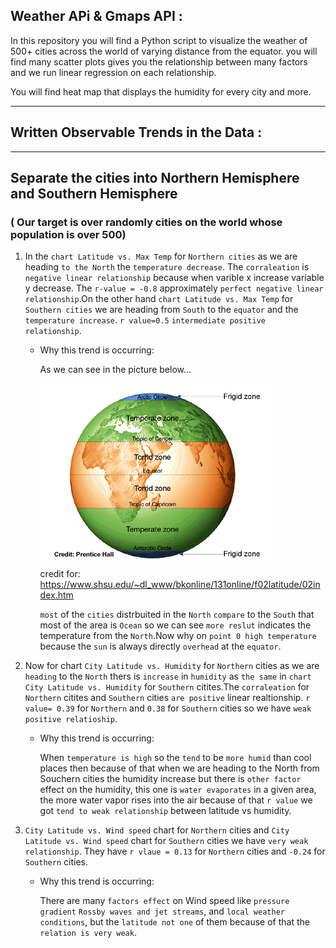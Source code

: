 ## Weather APi & Gmaps API :

In this repository you will find a Python script to visualize the weather of 500+ cities across the world of varying distance from the equator.
you will find many scatter plots gives you the relationship between many factors and we run linear regression on each relationship.

You will find heat map that displays the humidity for every city and more.

---


## Written Observable Trends in the Data :
---
## Separate the cities into Northern Hemisphere and Southern Hemisphere 

### ( Our target is over randomly cities on the world  whose population is over 500)


 1. In the `chart Latitude vs. Max Temp` for `Northern cities` as we are heading `to the North` the `temperature decrease`. The `corraleation` is `negative linear relationship` because when varible x increase variable y decrease. The `r-value = -0.8` approximately `perfect negative linear relationship`.On the other hand `chart Latitude vs. Max Temp` for `Southern cities` we are heading from `South` to the `equator` and the `temperature increase`. `r value=0.5` `intermediate positive relationship`. 

    * Why this trend is occurring:

        As we can see in the picture below...




        ![](weatherPy/output_data/world_map.png)                     
        credit for: https://www.shsu.edu/~dl_www/bkonline/131online/f02latitude/02index.htm



        `most` of the `cities` distrbuited in the `North` `compare` to the `South` that most of the area is `Ocean` so we can see `more reslut` indicates the temperature from the `North`.Now why on `point 0 high temperature` because the `sun` is always directly `overhead` at the `equator`.

2. Now for chart `City Latitude vs. Humidity` for `Northern` cities as we are `heading` to the `North` thers is `increase` in `humidity` as `the same` in `chart City Latitude vs. Humidity` for `Southern` citites.The `corraleation` for `Northern` citites and `Southern` cities `are positive` linear realtionship. `r value= 0.39` for `Northern` and `0.38` for `Southern` cities so we have `weak positive relatioship`.

    * Why this trend is occurring:

        When `temperature is high` so the `tend` to be `more humid` than cool places then because of that when we are heading to the North from Souchern cities the humidity increase but there is `other factor` effect on the humidity, this one is `water evaporates` in a given area, the more water vapor rises into the air because of that `r value` we got `tend to weak relationship` between latitude vs humidity.

3. `City Latitude vs. Wind speed` chart for `Northern` cities  and `City Latitude vs. Wind speed` chart for `Southern` cities we have `very weak relationship`. They have `r vlaue = 0.13` for `Northern` cities and `-0.24` for `Southern` cities.

    * Why this trend is occurring:

        There are many `factors effect` on Wind speed like `pressure gradient` `Rossby waves and jet streams`, and `local weather conditions`, but the `latitude not one` of them because of that the `relation is very weak`.   

